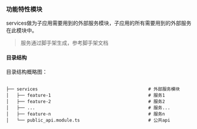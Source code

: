 ### 功能特性模块

services做为子应用需要用到的外部服务模块，子应用的所有需要用到的外部服务在此模块中。

> 服务通过脚手架生成，参考脚手架文档

#### 目录结构

目录结构概略图：

```

├── services                                          # 外部服务模块
│   ├── feature-1                                     # 服务1
│   ├── feature-2                                     # 服务2
│   ├── ...                                           # 服务...
│   ├── feature-n                                     # 服务n
│   └── public_api.module.ts                          # 公共api

```
